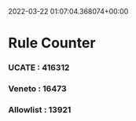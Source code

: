 2022-03-22 01:07:04.368074+00:00
# Rule Counter 
 ### UCATE : 416312

 ### Veneto : 16473

 ### Allowlist : 13921